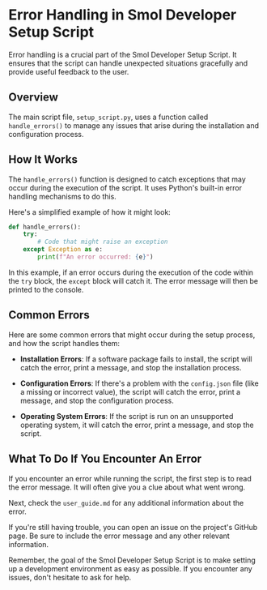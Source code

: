 # Error Handling in Smol Developer Setup Script

Error handling is a crucial part of the Smol Developer Setup Script. It ensures that the script can handle unexpected situations gracefully and provide useful feedback to the user.

## Overview

The main script file, `setup_script.py`, uses a function called `handle_errors()` to manage any issues that arise during the installation and configuration process.

## How It Works

The `handle_errors()` function is designed to catch exceptions that may occur during the execution of the script. It uses Python's built-in error handling mechanisms to do this.

Here's a simplified example of how it might look:

```python
def handle_errors():
    try:
        # Code that might raise an exception
    except Exception as e:
        print(f"An error occurred: {e}")
```

In this example, if an error occurs during the execution of the code within the `try` block, the `except` block will catch it. The error message will then be printed to the console.

## Common Errors

Here are some common errors that might occur during the setup process, and how the script handles them:

- **Installation Errors**: If a software package fails to install, the script will catch the error, print a message, and stop the installation process.

- **Configuration Errors**: If there's a problem with the `config.json` file (like a missing or incorrect value), the script will catch the error, print a message, and stop the configuration process.

- **Operating System Errors**: If the script is run on an unsupported operating system, it will catch the error, print a message, and stop the script.

## What To Do If You Encounter An Error

If you encounter an error while running the script, the first step is to read the error message. It will often give you a clue about what went wrong.

Next, check the `user_guide.md` for any additional information about the error.

If you're still having trouble, you can open an issue on the project's GitHub page. Be sure to include the error message and any other relevant information.

Remember, the goal of the Smol Developer Setup Script is to make setting up a development environment as easy as possible. If you encounter any issues, don't hesitate to ask for help.